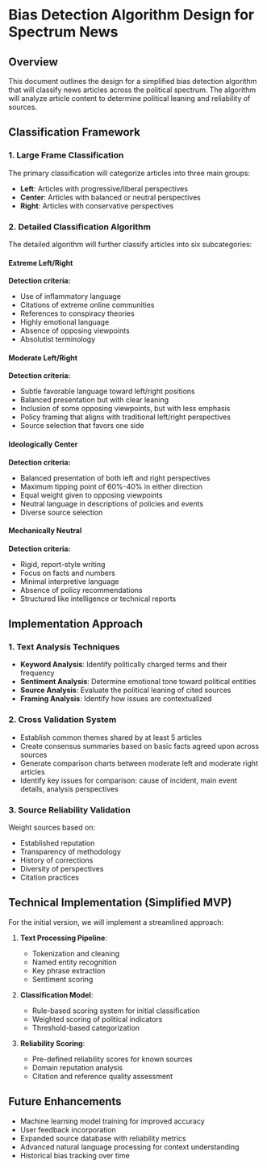 # Bias Detection Algorithm Design for Spectrum News

## Overview
This document outlines the design for a simplified bias detection algorithm that will classify news articles across the political spectrum. The algorithm will analyze article content to determine political leaning and reliability of sources.

## Classification Framework

### 1. Large Frame Classification
The primary classification will categorize articles into three main groups:
- **Left**: Articles with progressive/liberal perspectives
- **Center**: Articles with balanced or neutral perspectives
- **Right**: Articles with conservative perspectives

### 2. Detailed Classification Algorithm
The detailed algorithm will further classify articles into six subcategories:

#### Extreme Left/Right
**Detection criteria:**
- Use of inflammatory language
- Citations of extreme online communities
- References to conspiracy theories
- Highly emotional language
- Absence of opposing viewpoints
- Absolutist terminology

#### Moderate Left/Right
**Detection criteria:**
- Subtle favorable language toward left/right positions
- Balanced presentation but with clear leaning
- Inclusion of some opposing viewpoints, but with less emphasis
- Policy framing that aligns with traditional left/right perspectives
- Source selection that favors one side

#### Ideologically Center
**Detection criteria:**
- Balanced presentation of both left and right perspectives
- Maximum tipping point of 60%-40% in either direction
- Equal weight given to opposing viewpoints
- Neutral language in descriptions of policies and events
- Diverse source selection

#### Mechanically Neutral
**Detection criteria:**
- Rigid, report-style writing
- Focus on facts and numbers
- Minimal interpretive language
- Absence of policy recommendations
- Structured like intelligence or technical reports

## Implementation Approach

### 1. Text Analysis Techniques
- **Keyword Analysis**: Identify politically charged terms and their frequency
- **Sentiment Analysis**: Determine emotional tone toward political entities
- **Source Analysis**: Evaluate the political leaning of cited sources
- **Framing Analysis**: Identify how issues are contextualized

### 2. Cross Validation System
- Establish common themes shared by at least 5 articles
- Create consensus summaries based on basic facts agreed upon across sources
- Generate comparison charts between moderate left and moderate right articles
- Identify key issues for comparison: cause of incident, main event details, analysis perspectives

### 3. Source Reliability Validation
Weight sources based on:
- Established reputation
- Transparency of methodology
- History of corrections
- Diversity of perspectives
- Citation practices

## Technical Implementation (Simplified MVP)
For the initial version, we will implement a streamlined approach:

1. **Text Processing Pipeline**:
   - Tokenization and cleaning
   - Named entity recognition
   - Key phrase extraction
   - Sentiment scoring

2. **Classification Model**:
   - Rule-based scoring system for initial classification
   - Weighted scoring of political indicators
   - Threshold-based categorization

3. **Reliability Scoring**:
   - Pre-defined reliability scores for known sources
   - Domain reputation analysis
   - Citation and reference quality assessment

## Future Enhancements
- Machine learning model training for improved accuracy
- User feedback incorporation
- Expanded source database with reliability metrics
- Advanced natural language processing for context understanding
- Historical bias tracking over time


